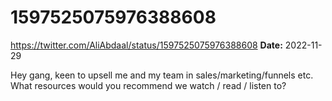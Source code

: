 # 1597525075976388608
https://twitter.com/AliAbdaal/status/1597525075976388608
**Date:** 2022-11-29

Hey gang, keen to upsell me and my team in sales/marketing/funnels etc. What resources would you recommend we watch / read / listen to?
